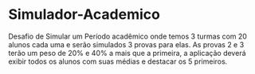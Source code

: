 # Simulador-Academico
Desafio de Simular um Período acadêmico onde temos 3 turmas com 20 alunos cada uma e serão simulados 3 provas para elas. As provas 2 e 3 terão um peso de 20% e 40% a mais que a primeira, a aplicação deverá exibir todos os alunos com suas médias e destacar os 5 primeiros.

